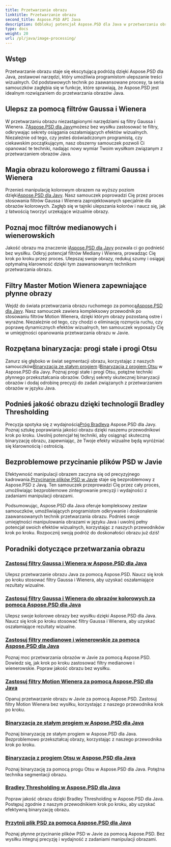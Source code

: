 ```yaml
---
title: Przetwarzanie obrazu
linktitle: Przetwarzanie obrazu
second_title: Aspose.PSD API Java
description: Odblokuj potencjał Aspose.PSD dla Java w przetwarzaniu obrazu. Naucz się krok po kroku stosować filtry Gaussa, Wienera, Mediany i Motion Wienera.
type: docs
weight: 20
url: /pl/java/image-processing/
---
```

## Wstęp

Przetwarzanie obrazu staje się ekscytującą podróżą dzięki Aspose.PSD dla Java, zestawowi narzędzi, który umożliwia programistom ulepszanie treści wizualnych. Od podstawowych technik po zaawansowane procesy, ta seria samouczków zagłębia się w funkcje, które sprawiają, że Aspose.PSD jest idealnym rozwiązaniem do przetwarzania obrazów Java.

## Ulepsz za pomocą filtrów Gaussa i Wienera

 W przetwarzaniu obrazu niezastąpionymi narzędziami są filtry Gaussa i Wienera. Z[Aspose.PSD dla Javy](./apply-gaussian-wiener-filters/)możesz bez wysiłku zastosować te filtry, odkrywając sekrety osiągania oszałamiających efektów wizualnych. Niezależnie od tego, czy jesteś doświadczonym programistą, czy ciekawskim początkującym, nasz obszerny samouczek pozwoli Ci opanować te techniki, nadając nowy wymiar Twoim wysiłkom związanym z przetwarzaniem obrazów Java.

## Magia obrazu kolorowego z filtrami Gaussa i Wienera

 Przenieś manipulację kolorowym obrazem na wyższy poziom dzięki[Aspose.PSD dla Javy](./apply-gaussian-wiener-filters-color-image/). Nasz samouczek poprowadzi Cię przez proces stosowania filtrów Gaussa i Wienera zaprojektowanych specjalnie dla obrazów kolorowych. Zagłęb się w tajniki ulepszania kolorów i naucz się, jak z łatwością tworzyć urzekające wizualnie obrazy.

## Poznaj moc filtrów medianowych i wienerowskich

 Jakość obrazu ma znaczenie i[Aspose.PSD dla Javy](./apply-median-wiener-filters/) pozwala ci go podnieść bez wysiłku. Odkryj potencjał filtrów Mediany i Wienera, prowadząc Cię krok po kroku przez proces. Ulepszaj swoje obrazy, redukuj szumy i osiągaj optymalną klarowność dzięki tym zaawansowanym technikom przetwarzania obrazu.

## Filtry Master Motion Wienera zapewniające płynne obrazy

 Wejdź do świata przetwarzania obrazu ruchomego za pomocą[Aspose.PSD dla Javy](./apply-motion-wiener-filters/). Nasz samouczek zawiera kompleksowy przewodnik po stosowaniu filtrów Motion Wienera, dzięki którym obrazy pozostaną ostre i wyraźne. Niezależnie od tego, czy chodzi o eliminację rozmycia ruchu, czy poprawę dynamicznych efektów wizualnych, ten samouczek wyposaży Cię w umiejętności opanowania przetwarzania obrazu w Javie.

## Rozpętana binaryzacja: progi stałe i progi Otsu

 Zanurz się głęboko w świat segmentacji obrazu, korzystając z naszych samouczków[Binaryzacja ze stałym progiem](./binarization-fixed-threshold/) I[Binaryzacja z progiem Otsu](./binarization-otsu-threshold/) w Aspose.PSD dla Javy. Poznaj progi stałe i progi Otsu, potężne techniki płynnego przekształcania obrazów. Odkryj sekrety skutecznej binaryzacji obrazów i dodaj odrobinę precyzji do zadań związanych z przetwarzaniem obrazów w języku Java.

## Podnieś jakość obrazu dzięki technologii Bradley Thresholding

 Precyzja spotyka się z wydajnością[Próg Bradleya](./bradley-thresholding/) Aspose.PSD dla Javy. Poznaj sztukę poprawiania jakości obrazu dzięki naszemu przewodnikowi krok po kroku. Uwolnij potencjał tej techniki, aby osiągnąć skuteczną binaryzację obrazu, zapewniając, że Twoje efekty wizualne będą wyróżniać się klarownością i ostrością.

## Bezproblemowe przycinanie plików PSD w Javie

 Efektywność manipulacji obrazem zaczyna się od precyzyjnego kadrowania.[Przycinanie plików PSD w Javie](./crop-psd-file/) staje się bezproblemowy z Aspose.PSD z Javą. Ten samouczek przeprowadzi Cię przez cały proces, umożliwiając bezproblemowe zintegrowanie precyzji i wydajności z zadaniami manipulacji obrazami.

Podsumowując, Aspose.PSD dla Java oferuje kompleksowy zestaw samouczków, umożliwiających programistom odkrywanie i doskonalenie zaawansowanych technik przetwarzania obrazu. Podnieś swoje umiejętności manipulowania obrazami w języku Java i uwolnij pełny potencjał swoich efektów wizualnych, korzystając z naszych przewodników krok po kroku. Rozpocznij swoją podróż do doskonałości obrazu już dziś!
## Poradniki dotyczące przetwarzania obrazu
### [Zastosuj filtry Gaussa i Wienera w Aspose.PSD dla Java](./apply-gaussian-wiener-filters/)
Ulepsz przetwarzanie obrazu Java za pomocą Aspose.PSD. Naucz się krok po kroku stosować filtry Gaussa i Wienera, aby uzyskać oszałamiające rezultaty wizualne.
### [Zastosuj filtry Gaussa i Wienera do obrazów kolorowych za pomocą Aspose.PSD dla Java](./apply-gaussian-wiener-filters-color-image/)
Ulepsz swoje kolorowe obrazy bez wysiłku dzięki Aspose.PSD dla Java. Naucz się krok po kroku stosować filtry Gaussa i Wienera, aby uzyskać oszałamiające rezultaty wizualne.
### [Zastosuj filtry medianowe i wienerowskie za pomocą Aspose.PSD dla Java](./apply-median-wiener-filters/)
Poznaj moc przetwarzania obrazów w Javie za pomocą Aspose.PSD. Dowiedz się, jak krok po kroku zastosować filtry medianowe i wienerowskie. Popraw jakość obrazu bez wysiłku.
### [Zastosuj filtry Motion Wienera za pomocą Aspose.PSD dla Java](./apply-motion-wiener-filters/)
Opanuj przetwarzanie obrazu w Javie za pomocą Aspose.PSD. Zastosuj filtry Motion Wienera bez wysiłku, korzystając z naszego przewodnika krok po kroku.
### [Binaryzacja ze stałym progiem w Aspose.PSD dla Java](./binarization-fixed-threshold/)
Poznaj binaryzację ze stałym progiem w Aspose.PSD dla Java. Bezproblemowo przekształcaj obrazy, korzystając z naszego przewodnika krok po kroku.
### [Binaryzacja z progiem Otsu w Aspose.PSD dla Java](./binarization-otsu-threshold/)
Poznaj binaryzację za pomocą progu Otsu w Aspose.PSD dla Java. Potężna technika segmentacji obrazu.
### [Bradley Thresholding w Aspose.PSD dla Java](./bradley-thresholding/)
Popraw jakość obrazu dzięki Bradley Thresholding w Aspose.PSD dla Java. Postępuj zgodnie z naszym przewodnikiem krok po kroku, aby uzyskać efektywną binaryzację obrazu.
### [Przytnij plik PSD za pomocą Aspose.PSD dla Java](./crop-psd-file/)
Poznaj płynne przycinanie plików PSD w Javie za pomocą Aspose.PSD. Bez wysiłku integruj precyzję i wydajność z zadaniami manipulacji obrazami.